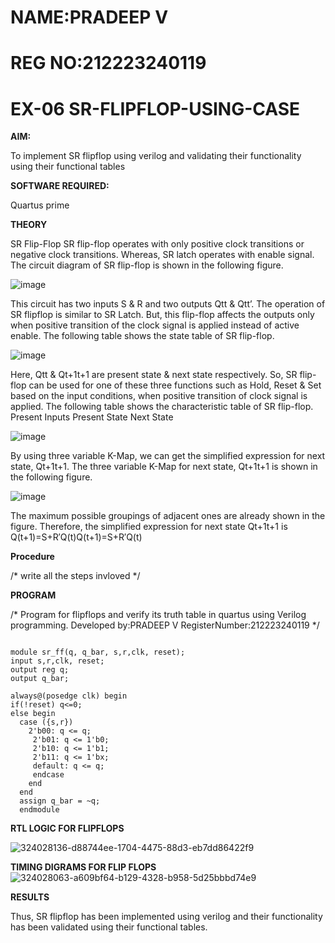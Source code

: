 # NAME:PRADEEP V
# REG NO:212223240119
# EX-06 SR-FLIPFLOP-USING-CASE

**AIM:**

To implement  SR flipflop using verilog and validating their functionality using their functional tables

**SOFTWARE REQUIRED:**

Quartus prime

**THEORY**

SR Flip-Flop SR flip-flop operates with only positive clock transitions or negative clock transitions. Whereas, SR latch operates with enable signal. The circuit diagram of SR flip-flop is shown in the following figure.

![image](https://github.com/naavaneetha/SR-FLIPFLOP-USING-CASE/assets/154305477/0f710028-ad52-4d3e-9276-8714cf023a25)

 
This circuit has two inputs S & R and two outputs Qtt & Qtt’. The operation of SR flipflop is similar to SR Latch. But, this flip-flop affects the outputs only when positive transition of the clock signal is applied instead of active enable. The following table shows the state table of SR flip-flop.

![image](https://github.com/naavaneetha/SR-FLIPFLOP-USING-CASE/assets/154305477/dabfc4f4-87e3-4cbc-9472-f89ee1b5ed30)

 
Here, Qtt & Qt+1t+1 are present state & next state respectively. So, SR flip-flop can be used for one of these three functions such as Hold, Reset & Set based on the input conditions, when positive transition of clock signal is applied. The following table shows the characteristic table of SR flip-flop. Present Inputs Present State Next State

![image](https://github.com/naavaneetha/SR-FLIPFLOP-USING-CASE/assets/154305477/dd90d16c-aec5-4290-a586-e2346b1e9eb5)

 
By using three variable K-Map, we can get the simplified expression for next state, Qt+1t+1. The three variable K-Map for next state, Qt+1t+1 is shown in the following figure.

![image](https://github.com/naavaneetha/SR-FLIPFLOP-USING-CASE/assets/154305477/473efad6-d70b-4ca7-aeb7-898bbfca319f)

 
The maximum possible groupings of adjacent ones are already shown in the figure. Therefore, the simplified expression for next state Qt+1t+1 is Q(t+1)=S+R′Q(t)Q(t+1)=S+R′Q(t)

**Procedure**

/* write all the steps invloved */

**PROGRAM**

/* Program for flipflops and verify its truth table in quartus using Verilog programming. 
Developed by:PRADEEP V
RegisterNumber:212223240119
*/
```

module sr_ff(q, q_bar, s,r,clk, reset);
input s,r,clk, reset;
output reg q;
output q_bar;

always@(posedge clk) begin
if(!reset) q<=0;
else begin
  case ({s,r})
    2'b00: q <= q;
	 2'b01: q <= 1'b0;
	 2'b10: q <= 1'b1;
	 2'b11: q <= 1'bx;
	 default: q <= q;
	 endcase
	end
  end	
  assign q_bar = ~q;
  endmodule
```

**RTL LOGIC FOR FLIPFLOPS**

![324028136-d88744ee-1704-4475-88d3-eb7dd86422f9](https://github.com/velupradeep/SR-FLIPFLOP-USING-CASE/assets/150329341/4f9dd818-7af2-4af9-9106-0a38499dc6e9)


**TIMING DIGRAMS FOR FLIP FLOPS**
![324028063-a609bf64-b129-4328-b958-5d25bbbd74e9](https://github.com/velupradeep/SR-FLIPFLOP-USING-CASE/assets/150329341/4ca41645-f0e7-4fbf-9583-8399c3683d6d)


**RESULTS**

Thus, SR flipflop has been implemented using verilog and their functionality has been validated using their functional tables.
